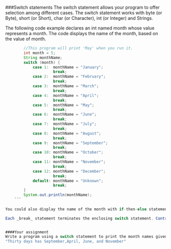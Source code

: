 <!--djw:done-->
###Switch statements
The switch statement allows your program to offer selection among different cases. The switch statement works with byte (or Byte), short (or Short), char (or Character), int (or Integer) and Strings.

The following code example declares an int named month whose value represents a month. The code displays the name of the month, based on the value of month.

````java
        //This program will print 'May' when you run it.
        int month = 5;
        String monthName;
        switch (month) {
            case 1:  monthName = "January";
                     break;
            case 2:  monthName = "February";
                     break;
            case 3:  monthName = "March";
                     break;
            case 4:  monthName = "April";
                     break;
            case 5:  monthName = "May";
                     break;
            case 6:  monthName = "June";
                     break;
            case 7:  monthName = "July";
                     break;
            case 8:  monthName = "August";
                     break;
            case 9:  monthName = "September";
                     break;
            case 10: monthName = "October";
                     break;
            case 11: monthName = "November";
                     break;
            case 12: monthName = "December";
                     break;
            default: monthName = "Unknown";
                     break;
        }
        System.out.println(monthName);
    ```
    
You could also display the name of the month with if-then-else statements. You will probably find the switch statement to be more intuitive. An if-then-else statement can test expressions based on ranges of values or conditions. A switch statement tests expressions based on a single value.

Each _break_ statement terminates the enclosing switch statement. Control flow continues with the first statement following the switch block. Break statements are necessary. Without them, statements in switch blocks fall through. Statements after the matching case label are executed in sequence until a _break_ is encountered. Try removing the break statements. 


####Your assignment
Write a program using a switch statement to print the month names given the number of days in the month. If the user enters 30 then the program will display: 
"Thirty days has September,April, June, and November"




